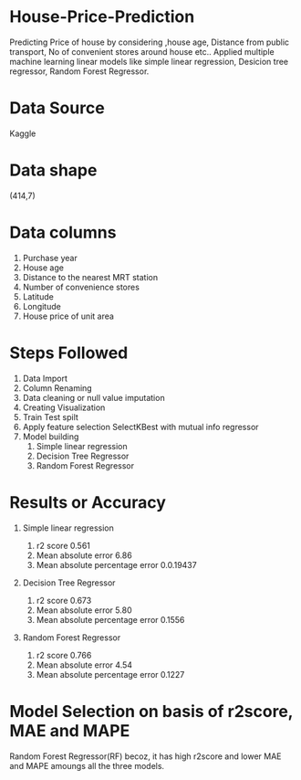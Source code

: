 # House-Price-Prediction
Predicting Price of house by considering ,house age, Distance from public transport, No of convenient stores around house etc.. 
Applied multiple machine learning linear models like simple linear regression, Desicion tree regressor, Random Forest Regressor.

# Data Source
Kaggle

# Data shape
(414,7)

# Data columns
1) Purchase year
2) House age
3) Distance to the nearest MRT station
4) Number of convenience stores
5) Latitude
6) Longitude
7) House price of unit area
 
# Steps Followed
1) Data Import
2) Column Renaming
3) Data cleaning or null value imputation
4) Creating Visualization
5) Train Test spilt
6) Apply feature selection
   SelectKBest with mutual info regressor
7) Model building
   1) Simple linear regression
   2) Decision Tree Regressor
   3) Random Forest Regressor
# Results or Accuracy
1) Simple linear regression 
     1) r2 score                                  0.561
     2) Mean absolute error                       6.86
     3) Mean absolute percentage error            0.0.19437 
  
2) Decision Tree Regressor 
     1) r2 score                                  0.673
     2) Mean absolute error                       5.80
     3) Mean absolute percentage error            0.1556  
     
3) Random Forest Regressor 
     1) r2 score                                  0.766
     2) Mean absolute error                       4.54
     3) Mean absolute percentage error            0.1227
       
# Model Selection on basis of r2score, MAE and MAPE
   Random Forest Regressor(RF) becoz, it has high r2score and lower MAE and MAPE amoungs all the three models. 
